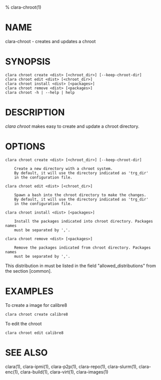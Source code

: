 % clara-chroot(1)

# NAME

clara-chroot - creates and updates a chroot

# SYNOPSIS

    clara chroot create <dist> [<chroot_dir>] [--keep-chroot-dir]
    clara chroot edit <dist> [<chroot_dir>]
    clara chroot install <dist> [<packages>]
    clara chroot remove <dist> [<packages>]
    clara chroot -h | --help | help

# DESCRIPTION

*clara chroot* makes easy to create and update a chroot directory.

# OPTIONS

    clara chroot create <dist> [<chroot_dir>] [--keep-chroot-dir]

        Create a new directory with a chroot system.
        By default, it will use the directory indicated as 'trg_dir'
        in the configuration file.

    clara chroot edit <dist> [<chroot_dir>]

        Spawn a bash into the chroot directory to make the changes.
        By default, it will use the directory indicated as 'trg_dir'
        in the configuration file.

    clara chroot install <dist> [<packages>]

        Install the packages indicated into chroot directory. Packages names
        must be separated by ','.

    clara chroot remove <dist> [<packages>]

        Remove the packages indicated from chroot directory. Packages names
        must be separated by ','.


This distribution in <dist> must be listed in the field "allowed_distributions" from the section [common].

# EXAMPLES

To create a image for calibre8

    clara chroot create calibre8

To edit the chroot

    clara chroot edit calibre8

# SEE ALSO

clara(1), clara-ipmi(1), clara-p2p(1), clara-repo(1), clara-slurm(1), clara-enc(1), clara-build(1), clara-virt(1), clara-images(1)
